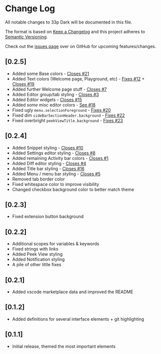 # Change Log

All notable changes to 33p Dark will be documented in this file.

The format is based on [Keep a Changelog](http://keepachangelog.com/en/1.0.0/) and this project adheres to [Semantic Versioning](http://semver.org/spec/v2.0.0.html).

Check out the [issues page](https://github.com/33p/33p-dark/issues) over on GitHub for upcoming features/changes.


## [0.2.5]
- Added some Base colors - [Closes #21](https://github.com/33p/33p-dark/issues/21)
- Added Text colors (Welcome page, Playground, etc) - [Fixes #12](https://github.com/33p/33p-dark/issues/12) + [Closes #19](https://github.com/33p/33p-dark/issues/19)
- Added further Welcome page stuff - [Closes #7](https://github.com/33p/33p-dark/issues/7)
- Added Editor group/tab styling - [Closes #3](https://github.com/33p/33p-dark/issues/3)
- Added Editor widgets - [Closes #15](https://github.com/33p/33p-dark/issues/15)
- Added *some* misc editor colors - [See #18](https://github.com/33p/33p-dark/issues/18)
- Fixed ugly `menu.selectionForeground` - [Fixes #20](https://github.com/33p/33p-dark/issues/20)
- Fixed dim `sideBarSectionHeader.background` - [Fixes #22](https://github.com/33p/33p-dark/issues/22)
- Fixed overbright `peekViewTitle.background` - [Fixes #23](https://github.com/33p/33p-dark/issues/23)

## [0.2.4]
- Added Snippet styling - [Closes #10](https://github.com/33p/33p-dark/issues/10)
- Added Settings editor styling - [Closes #8](https://github.com/33p/33p-dark/issues/8)
- Added remaining Activity bar colors - [Closes #1](https://github.com/33p/33p-dark/issues/1)
- Added Diff editor styling - [Closes #4](https://github.com/33p/33p-dark/issues/4)
- Added Title bar styling - [Closes #16](https://github.com/33p/33p-dark/issues/16)
- Added Menu / menu bar styling - [Closes #5](https://github.com/33p/33p-dark/issues/5)
- Removed tab border color
- Fixed whitespace color to improve visibility
- Changed checkbox background color to better match theme

## [0.2.3]
- Fixed extension button background

## [0.2.2]
- Additional scopes for variables & keywords
- Fixed strings with links
- Added Peek View styling
- Added Notification styling
- A pile of other little fixes

## [0.2.1]
- Added vscode marketplace data and improved the README

## [0.1.2]
- Added definitions for several interface elements + git highlighting

## [0.1.1]
- Initial release, themed the most important elements
